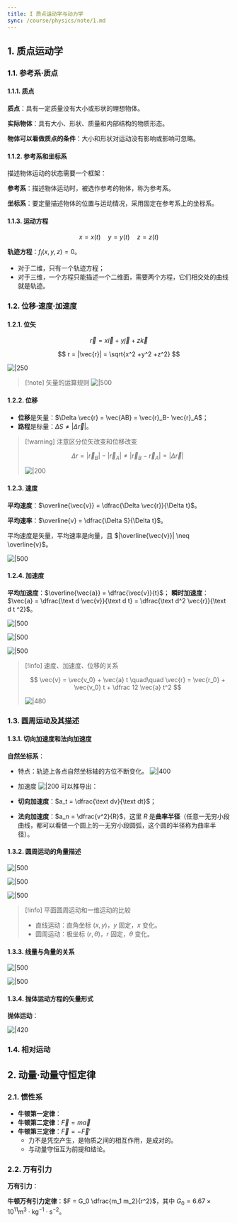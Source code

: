 ```yaml
---
title: I 质点运动学与动力学
sync: /course/physics/note/1.md
---
```


## 1. 质点运动学

### 1.1. 参考系·质点

#### 1.1.1. 质点

**质点**：具有一定质量没有大小或形状的理想物体。

**实际物体**：具有大小、形状、质量和内部结构的物质形态。

**物体可以看做质点的条件**：大小和形状对运动没有影响或影响可忽略。

#### 1.1.2. 参考系和坐标系

描述物体运动的状态需要一个框架：

**参考系**：描述物体运动时，被选作参考的物体，称为参考系。

**坐标系**：要定量描述物体的位置与运动情况，采用固定在参考系上的坐标系。

#### 1.1.3. 运动方程

$$
x=x(t)\quad y=y(t)\quad z=z(t)
$$

**轨迹方程**：$f_i(x,y,z) = 0$。

- 对于二维，只有一个轨迹方程；
- 对于三维，一个方程只能描述一个二维面，需要两个方程，它们相交处的曲线就是轨迹。

### 1.2. 位移·速度·加速度

#### 1.2.1. 位矢

$$
\vec{r} = x \vec{i} + y \vec{j} + z \vec{k}
$$

$$
r = |\vec{r}| = \sqrt{x^2 +y^2 +z^2}
$$

![|250](https://static.memset0.cn/img/v6/2024/03/06/dvRDx6lN.png)

> [!note] 矢量的运算规则
> ![|500](https://static.memset0.cn/img/v6/2024/03/06/MUdNDFlW.png)

#### 1.2.2. 位移

- **位移**是矢量：$\Delta \vec{r} = \vec{AB} = \vec{r}_B- \vec{r}_A$；
- **路程**是标量：$\Delta S \neq |\Delta \vec{r}|$。

> [!warning] 注意区分位矢改变和位移改变
>
> $$
> \Delta r = |\vec{r}_B| - |\vec{r}_A| \neq |\vec{r}_B - \vec{r}_A| = |\Delta \vec{r}|
> $$
>
> ![|200](https://static.memset0.cn/img/v6/2024/03/06/jal4ycFj.png)

#### 1.2.3. 速度

**平均速度**：$\overline{\vec{v}} = \dfrac{\Delta \vec{r}}{\Delta t}$。

**平均速率**：$\overline{v} = \dfrac{\Delta S}{\Delta t}$。

平均速度是矢量，平均速率是向量，且 $|\overline{\vec{v}}| \neq \overline{v}$。

![|500](https://static.memset0.cn/img/v6/2024/03/06/sGr6hzXK.png)

#### 1.2.4. 加速度

**平均加速度**：$\overline{\vec{a}} = \dfrac{\vec{v}}{t}$；
**瞬时加速度**：$\vec{a} = \dfrac{\text d \vec{v}}{\text d t} = \dfrac{\text d^2 \vec{r}}{\text d t ^2}$。

![|500](https://static.memset0.cn/img/v6/2024/03/06/CJuvBq3w.png)

![|500](https://static.memset0.cn/img/v6/2024/03/06/J8sVef0A.png)

![|500](https://static.memset0.cn/img/v6/2024/03/06/FHpO5RVm.png)

> [!info] 速度、加速度、位移的关系
>
> $$
> \vec{v} = \vec{v_0} + \vec{a} t \quad\quad
> \vec{r} = \vec{r_0} + \vec{v_0} t + \dfrac 12 \vec{a}  t^2
> $$
>
> ![|480](https://static.memset0.cn/img/v6/2024/03/06/rv9qb5Gc.png)

### 1.3. 圆周运动及其描述

#### 1.3.1. 切向加速度和法向加速度

**自然坐标系**：

- 特点：轨迹上各点自然坐标轴的方位不断变化。
  ![|400](https://static.memset0.cn/img/v6/2024/03/06/NAHLta5X.png)
- 加速度
  ![|200](https://static.memset0.cn/img/v6/2024/03/06/Bd6HZp1H.png)
  可以推导出：

- **切向加速度**：$a_t = \dfrac{\text dv}{\text dt}$；
- **法向加速度**：$a_n = \dfrac{v^2}{R}$，这里 $R$ 是**曲率半径**（任意一无穷小段曲线，都可以看做一个圆上的一无穷小段圆弧，这个圆的半径称为曲率半径）。

#### 1.3.2. 圆周运动的角量描述

![|500](https://static.memset0.cn/img/v6/2024/03/06/ZjMepzEl.png)

![|500](https://static.memset0.cn/img/v6/2024/03/06/TuBL7U3S.png)

![|500](https://static.memset0.cn/img/v6/2024/03/06/uph8Xupy.png)

> [!info] 平面圆周运动和一维运动的比较
>
> - 直线运动：直角坐标 $(x,y)$，$y$ 固定，$x$ 变化。
> - 圆周运动：极坐标 $(r,\theta)$，$r$ 固定，$\theta$ 变化。

#### 1.3.3. 线量与角量的关系

![|500](https://static.memset0.cn/img/v6/2024/03/06/MYaCna5J.png)

![|500](https://static.memset0.cn/img/v6/2024/03/06/wP9IQvYe.png)

#### 1.3.4. 抛体运动方程的矢量形式

**抛体运动**：

![|420](https://static.memset0.cn/img/v6/2024/03/06/vnwP6VR8.png)

### 1.4. 相对运动

## 2. 动量·动量守恒定律

### 2.1. 惯性系

- **牛顿第一定律**：
- **牛顿第二定律**：$\vec{F} = m \vec{a}$
- **牛顿第三定律**：$\vec{F} = -\vec{F}'$
	- 力不是凭空产生，是物质之间的相互作用，是成对的。
	- 与动量守恒互为前提和结论。

### 2.2. 万有引力

**万有引力**：

**牛顿万有引力定律**：$F = G_0 \dfrac{m_1 m_2}{r^2}$，其中 $G_0 = 6.67 \times 10^{11} \text{m}^3 \cdot \text{kg}^{-1} \cdot \text{s}^{-2}$。